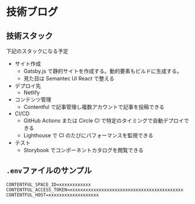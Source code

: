 # 技術ブログ

## 技術スタック

下記のスタックになる予定

- サイト作成
  - Gatsby.js で静的サイトを作成する。動的要素もビルドに生成する。
  - 見た目は Semantec UI React で整える
- デプロイ先
  - Netlify
- コンテンツ管理
  - Contentful で記事管理し複数アカウントで記事を投稿できる
- CI/CD
  - GitHub Actions または Circle CI で特定のタイミングで自動デプロイできる
  - Lighthouse で CI のたびにパフォーマンスを監視できる
- テスト
  - Storybook でコンポーネントカタログを閲覧できる

## `.env`ファイルのサンプル

```env
CONTENTFUL_SPACE_ID=xxxxxxxxxxxx
CONTENTFUL_ACCESS_TOKEN=xxxxxxxxxxxxxxxxxxxxxxxxxxxxxxxxxxxxxxxxxxx
CONTENTFUL_HOST=xxxxxxxxxxxxxxxxxxx
```
